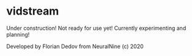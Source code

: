 # vidstream

Under construction! Not ready for use yet! Currently experimenting and planning!

Developed by Florian Dedov from NeuralNine (c) 2020
